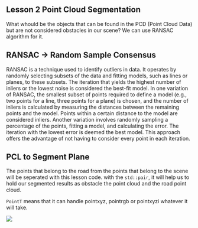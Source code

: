  
## Lesson 2 Point Cloud Segmentation

What whould be the objects that can be found in the PCD (Point Cloud Data) but are not considered obstacles in our scene?
We can use RANSAC algorithm for it. 

## RANSAC -> Random Sample Consensus

RANSAC is a technique used to identify outliers in data. It operates by randomly selecting subsets of the data and fitting models, such as lines or planes, to these subsets. The iteration that yields the highest number of inliers or the lowest noise is considered the best-fit model. In one variation of RANSAC, the smallest subset of points required to define a model (e.g., two points for a line, three points for a plane) is chosen, and the number of inliers is calculated by measuring the distances between the remaining points and the model. Points within a certain distance to the model are considered inliers. Another variation involves randomly sampling a percentage of the points, fitting a model, and calculating the error. The iteration with the lowest error is deemed the best model. This approach offers the advantage of not having to consider every point in each iteration.



## PCL to Segment Plane

The points that belong to the road from the points that belong to the scene will be seperated with this lesson code. with the ```std::pair```, it will help us to hold our segmented results as obstacle the point cloud and the road point cloud. 

```PointT``` means that it can handle pointxyz, pointrgb or pointxyzi whatever it will take. 


![](https://github.com/zehranrgi/sensor_fusion_udacity/blob/fcdd043b320d5ea3648cf6ddb4ee04941eda7ed7/lesson2/lesson2-ouput.png)
